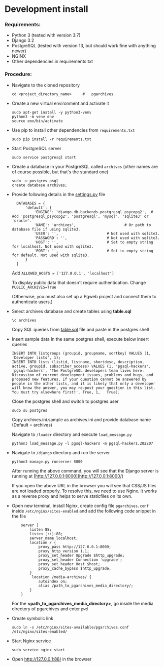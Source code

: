 # Development install

### Requirements:

- Python 3 (tested with version 3.7)
- Django 3.2
- PostgreSQL (tested with version 13, but should work fine with anything newer)
- NGINX
- Other dependencies in requirements.txt

### Procedure:
- Navigate to the cloned repository

    ```
    cd <project_directory_name>     #   pgarchives
    ```
- Create a new virtual environment and activate it
    ```
    sudo apt-get install -y python3-venv
    python3 -m venv env
    source env/bin/activate
    ```
- Use pip to install other dependencies from `requirements.txt`
    ```
    sudo pip install -r requirements.txt
    ```
- Start PostgreSQL server
    ```
    sudo service postgresql start
    ```
- Create a database in your PostgreSQL called `archives` (other names are of course possible, but that's the standard one)
    ```
    sudo -u postgres psql
    create database archives;
    ```
    
-   Provide following details in the [settings.py](https://github.com/postgres/pgarchives/blob/master/django/archives/settings.py) file
    ```
      DATABASES = {
          'default': {
              'ENGINE': 'django.db.backends.postgresql_psycopg2',  # Add 'postgresql_psycopg2', 'postgresql', 'mysql', 'sqlite3' or 'oracle'.
              'NAME': 'archives',                      # Or path to database file if using sqlite3.
              'USER': '',                      # Not used with sqlite3.
              'PASSWORD': '',                  # Not used with sqlite3.
              'HOST': '',                      # Set to empty string for localhost. Not used with sqlite3.
              'PORT': '',                      # Set to empty string for default. Not used with sqlite3.
          }
      }
    ```
    
    Add `ALLOWED_HOSTS = ['127.0.0.1', 'localhost']`
    
    To display public data that doesn't require authentication. Change `PUBLIC_ARCHIVES=True`
    
    (Otherwise, you must also set up a Pgweb project and connect them to authenticate users.)
- Select archives database and create tables using **table.sql**
    ```
    \c archives
    ```
    Copy SQL queries from [table.sql](/utility/table.sql) file and paste in the postgres shell
    
- Insert sample data
    In the same postgres shell, execute below insert queries
    ```
    INSERT INTO listgroups (groupid, groupname, sortkey) VALUES (1, 'Developer lists', 1);
    INSERT INTO lists (listid, listname, shortdesc, description, active, groupid, subscriber_access) VALUES (1, 'pgsql-hackers', 'pgsql-hackers', 'The PostgreSQL developers team lives here. Discussion of current development issues, problems and bugs, and proposed new features. If your question cannot be answered by people in the other lists, and it is likely that only a developer will know the answer, you may re-post your question in this list. You must try elsewhere first!', True, 1,   True);
    ```
    Close the postgres shell and switch to postgres user
    ```
    sudo su postgres
    ```
    Copy archives.ini.sample as archives.ini and provide database name (Default = archives)
    
    Navigate to `/loader` directory and execute `load_message.py` 
    ```
    python3 load_message.py -l pgsql-hackers -m pgsql-hackers.202207
    ```

- Navigate to `/django` directory and run the server
    ```
    python3 manage.py runserver 8000
    ```

    After running the above command, you will see that the Django server is running at [http://127.0.0.1:8000](http://127.0.0.1:8000/)

    If you open the above URL in the browser you will see that CSS/JS files are not loaded properly. To resolve this, we need to use Nginx. It works as a reverse proxy and helps to serve staticfiles on its own.

- Open new terminal, install Nginx, create config file `pgarchives.conf` inside `/etc/nginx/sites-enabled` and add the following code snippet in the file
    ```
        server {
            listen 88;
            listen [::]:88;
            server_name localhost;
            location / {
                proxy_pass http://127.0.0.1:8000;
                proxy_http_version 1.1;
                proxy_set_header Upgrade $http_upgrade;
                proxy_set_header Connection 'upgrade';
                proxy_set_header Host $host;
                proxy_cache_bypass $http_upgrade;
            }
             location /media-archives/ {
                autoindex on;
                alias /path_to_pgarchives_media_directory/;
            }
        }
    ```

    For the **<path_to_pgarchives_media_directory>**, go inside the media directory of pgarchives and enter `pwd`

- Create symbolic link
    ```
    sudo ln -s /etc/nginx/sites-available/pgarchives.conf /etc/nginx/sites-enabled/
    ```
- Start Nginx service
    ```
    sudo service nginx start
    ```
- Open http://127.0.0.1:88/ in the browser
